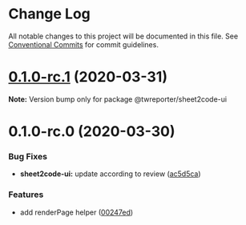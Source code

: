 # Change Log

All notable changes to this project will be documented in this file.
See [Conventional Commits](https://conventionalcommits.org) for commit guidelines.

# [0.1.0-rc.1](https://github.com/twreporter/orangutan/compare/@twreporter/sheet2code-ui@0.1.0-rc.0...@twreporter/sheet2code-ui@0.1.0-rc.1) (2020-03-31)

**Note:** Version bump only for package @twreporter/sheet2code-ui





# 0.1.0-rc.0 (2020-03-30)


### Bug Fixes

* **sheet2code-ui:** update according to review ([ac5d5ca](https://github.com/twreporter/orangutan/commit/ac5d5cab528429920ef1d3f5d5663a33c79ae5fe))


### Features

* add renderPage helper ([00247ed](https://github.com/twreporter/orangutan/commit/00247eddce39da637014d6fb29a3daa54891f6a1))
